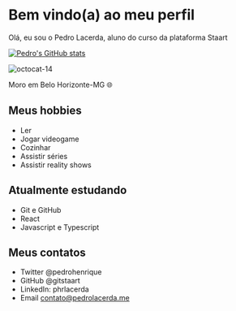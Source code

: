 # Bem vindo(a) ao meu perfil

Olá, eu sou o Pedro Lacerda, aluno do curso da plataforma Staart

[![Pedro's GitHub stats](https://github-readme-stats.vercel.app/api?username=gitstaart&show_icons=true&theme=radical)](https://github.com/anuraghazra/github-readme-stats)


![octocat-14](https://user-images.githubusercontent.com/101407856/157886444-2fb8254d-d30a-4412-87ba-9f13c38c0414.png)

Moro em Belo Horizonte-MG 🌐

## Meus hobbies

- Ler
- Jogar videogame
- Cozinhar
- Assistir séries
- Assistir reality shows

## Atualmente estudando

- Git e GitHub
- React
- Javascript e Typescript

## Meus contatos

- Twitter @pedrohenrique
- GitHub @gitstaart
- LinkedIn: phrlacerda
- Email contato@pedrolacerda.me
